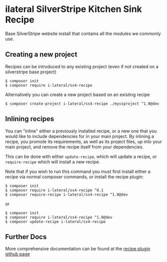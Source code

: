 # ilateral SilverStripe Kitchen Sink Recipe

Base SilverStripe website install that contains
all the modules we commonly use.

## Creating a new project

Recipes can be introduced to any existing project (even if not created on a silverstripe base project)

```shell
$ composer init
$ composer require i-lateral/ss4-recipe
````

Alternatively you can create a new project based on an existing recipe

```shell
$ composer create-project i-lateral/ss4-recipe ./myssproject ^1.0@dev
```

## Inlining recipes

You can "inline" either a previously installed recipe, or a new one that you would like to include
dependencies for in your main project. By inlining a recipe, you promote its requirements, as well as
its project files, up into your main project, and remove the recipe itself from your dependencies.

This can be done with either `update-recipe`, which will update a recipe, or `require-recipe` which will
install a new recipe.

Note that if you wish to run this command you must first install either a recipe via normal composer
commands, or install the recipe plugin:

```shell
$ composer init
$ composer require i-lateral/ss4-recipe ^0.1
$ composer require-recipe i-lateral/ss4-recipe ^1.0@dev
```

or

```shell
$ composer init
$ composer require i-lateral/ss4-recipe ^1.0@dev
$ composer update-recipe i-lateral/ss4-recipe
```

## Further Docs

More comprehensive documentation can be found at the [recipe
plugin github page](https://github.com/silverstripe/recipe-plugin)
